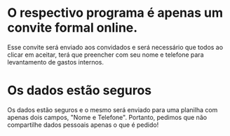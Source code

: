 # O respectivo programa é apenas um convite formal online.
Esse convite será enviado aos convidados e será necessário que todos ao clicar em aceitar, terá que preencher com seu nome e telefone para levantamento de gastos internos.

# Os dados estão seguros
Os dados estão seguros e o mesmo será enviado para uma planilha com apenas dois campos, "Nome e Telefone". 
Portanto, pedimos que não compartilhe dados pessoais apenas o que é pedido!
